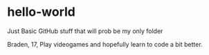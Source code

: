 # hello-world

Just Basic GitHub stuff that will prob be my only folder

Braden, 17, Play videogames and hopefully learn to code a bit better.
